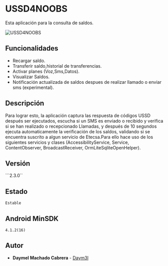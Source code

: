 # USSD4NOOBS

 Esta aplicación para la consulta de saldos.

![USSD4NOOBS](https://gitlab.com/Daym3l/USSD4NOOBS/blob/master/sample_img/sample.png)

## Funcionalidades

* Recargar saldo.
* Transferir saldo,historial de transferencias.
* Activar planes (Voz,Sms,Datos).
* Visualizar Saldos.
* Notificación actualizada de saldos despues de realizar llamado o enviar sms (experimental).

## Descripción

Para lograr esto, la aplicación captura las respuesta de códigos USSD después ser ejecutados, escucha si un SMS es enviado o recibido y verifica si se han realizado o recepcionado Llamadas, y después de 10 segundos ejecuta automaticamente la verificación de los saldos, validando si se encuentra suscrito a algun servicio de Etecsa.Para ello hace uso de los siguientes servicios y clases (AccessibilityService, Service, ContentObserver, BroadcastReceiver, OrmLiteSqliteOpenHelper).


## Versión
```2.3.0``

## Estado
```Estable```

## Android MinSDK
`4.1.2(16)`

## Autor

* **Daymel Machado Cabrera** - [Daym3l](https://github.com/Daym3l)
